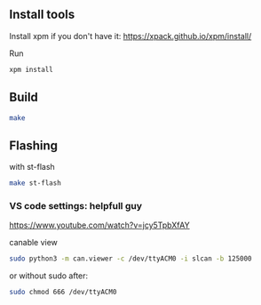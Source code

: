 

## Install tools

Install xpm if you don't have it: https://xpack.github.io/xpm/install/

Run 
```sh
xpm install
```

## Build

```sh
make
```
## Flashing

with st-flash

```sh
make st-flash
```

### VS code settings: helpfull guy
https://www.youtube.com/watch?v=jcy5TpbXfAY


canable view
```sh
sudo python3 -m can.viewer -c /dev/ttyACM0 -i slcan -b 125000
```
or without sudo after:
```sh
sudo chmod 666 /dev/ttyACM0 
```



<!-- https://github.com/rromano001/STM32_SINGLE-2-ONE_Wire/blob/master/HAL_SW_FullDuplex_skeleton.c -->
<!-- https://electronics.stackexchange.com/questions/484079/stm32-usart-1-wire-communication -->

<!-- https://github.com/taburyak/ds18b20 -->
<!-- https://github.com/nimaltd/ds18b20 -->


<!-- dallas one wire protocol -->

<!-- file:///home/anatolii/Downloads/DS18B20-DallasSemiconductor.pdf -->

<!-- some example -->
<!-- https://github.com/eddyem/stm32samples/blob/master/F1:F103/DS18/ds18.c -->

<!-- dma timer -->
<!-- https://youtu.be/OwlfFp8fPN0?t=571 -->
